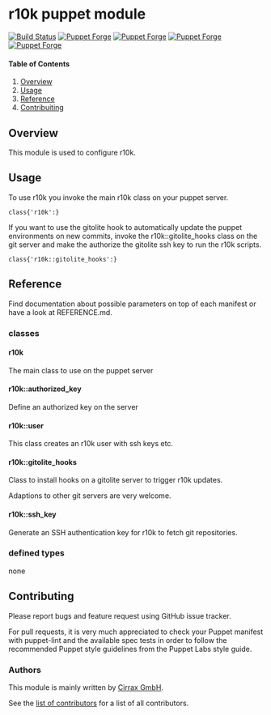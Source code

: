 # r10k puppet module

[![Build Status](https://travis-ci.org/cirrax/puppet-r10k.svg?branch=master)](https://travis-ci.org/cirrax/puppet-r10k)
[![Puppet Forge](https://img.shields.io/puppetforge/v/cirrax/r10k.svg?style=flat-square)](https://forge.puppetlabs.com/cirrax/r10k)
[![Puppet Forge](https://img.shields.io/puppetforge/dt/cirrax/r10k.svg?style=flat-square)](https://forge.puppet.com/cirrax/r10k)
[![Puppet Forge](https://img.shields.io/puppetforge/e/cirrax/r10k.svg?style=flat-square)](https://forge.puppet.com/cirrax/r10k)
[![Puppet Forge](https://img.shields.io/puppetforge/f/cirrax/r10k.svg?style=flat-square)](https://forge.puppet.com/cirrax/r10k)

#### Table of Contents

1. [Overview](#overview)
1. [Usage](#usage)
1. [Reference](#reference)
1. [Contribuiting](#contributing)


## Overview

This module is used to configure r10k.

## Usage

To use r10k you invoke the main r10k class on your
puppet server.

~~~
class{'r10k':}
~~~

If you want to use the gitolite hook to automatically
update the puppet environments on new commits, invoke 
the r10k::gitolite_hooks class on the git server and make 
the authorize the gitolite ssh key to run the r10k scripts.

~~~
class{'r10k::gitolite_hooks':}
~~~

## Reference
Find documentation about possible parameters on top of each manifest or have a look at REFERENCE.md.

### classes

#### r10k
The main class to use on the puppet server

#### r10k::authorized_key
Define an authorized key on the server

#### r10k::user
This class creates an r10k user with ssh keys etc.

#### r10k::gitolite_hooks
Class to install hooks on a gitolite server
to trigger r10k updates.

Adaptions to other git servers are very welcome.

#### r10k::ssh_key
Generate an SSH authentication key for r10k to
fetch git repositories.

### defined types

none


## Contributing

Please report bugs and feature request using GitHub issue tracker.

For pull requests, it is very much appreciated to check your Puppet manifest with puppet-lint
and the available spec tests  in order to follow the recommended Puppet style guidelines
from the Puppet Labs style guide.

### Authors

This module is mainly written by [Cirrax GmbH](https://cirrax.com).

See the [list of contributors](https://github.com/cirrax/puppet-r10k/graphs/contributors)
for a list of all contributors.
